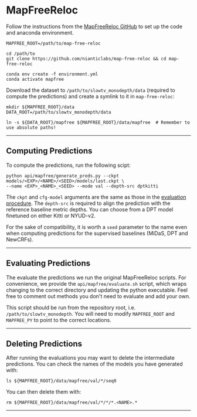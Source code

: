 
# MapFreeReloc

Follow the instructions from the [MapFreeReloc GitHub](https://github.com/nianticlabs/map-free-reloc) to 
set up the code and anaconda environment. 

```shell
MAPFREE_ROOT=/path/to/map-free-reloc

cd /path/to
git clone https://github.com/nianticlabs/map-free-reloc && cd map-free-reloc

conda env create -f environment.yml
conda activate mapfree
```

Download the dataset to `/path/to/slowtv_monodepth/data` (required to compute the predictions)
and create a symlink to it in `map-free-reloc`:

```shell
mkdir ${MAPFREE_ROOT}/data
DATA_ROOT=/path/to/slowtv_monodepth/data

ln -s ${DATA_ROOT}/mapfree ${MAPFREE_ROOT}/data/mapfree  # Remember to use absolute paths!
```

---

## Computing Predictions

To compute the predictions, run the following scipt:

```shell
python api/mapfree/generate_preds.py --ckpt models/<EXP>/<NAME>/<SEED>/models/last.ckpt \
--name <EXP>_<NAME>_<SEED> --mode val --depth-src dptkitti 
```

The `ckpt` and `cfg-model` arguments are the same as those in the [evaluation procedure](../eval/README.md).
The `depth-src` is required to align the prediction with the reference baseline metric depths. 
You can choose from a DPT model finetuned on either Kitti or NYUD-v2. 

For the sake of compatibility, it is worth a `seed` parameter to the name even when computing predictions for the 
supervised baselines (MiDaS, DPT and NewCRFs). 

---

## Evaluating Predictions

The evaluate the predictions we run the original MapFreeReloc scripts. 
For convenience, we provide the `api/mapfree/evaluate.sh` script, which wraps changing to the correct directory and updating the python executable.
Feel free to comment out methods you don't need to evaluate and add your own.

This script should be run from the repository root, i.e. `/path/to/slowtv_monodepth`.
You will need to modify `MAPFREE_ROOT` and `MAPFREE_PY` to point to the correct locations.

---

## Deleting Predictions

After running the evaluations you may want to delete the intermediate predictions. 
You can check the names of the models you have generated with:
```shell
ls ${MAPFREE_ROOT}/data/mapfree/val/*/seq0
```

You can then delete them with:
```shell
rm ${MAPFREE_ROOT}/data/mapfree/val/*/*/*.<NAME>.*
```

---